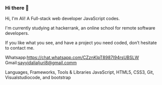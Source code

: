 ### Hi there 👋

<!--
**Programing-with-ali/Programing-with-ali** is a ✨ _special_ ✨ repository because its `README.md` (this file) appears on your GitHub profile.

Here are some ideas to get you started:

- 🔭 I’m currently working on ...
- 🌱 I’m currently learning ... coding
- 👯 I’m looking to collaborate on ...
- 🤔 I’m looking for help with ...
- 💬 Ask me about ... web developer
- 📫 How to reach me: ...
- 😄 Pronouns: ...
- ⚡ Fun fact: ...
-->



Hi, I'm Ali!
A Full-stack web developer JavaScript codes.

I'm currently studying at hackerrank, an online school for remote software developers.



If you like what you see, and have a project you need coded, don’t hesitate to contact me.

Whatsapp:https://chat.whatsapp.com/CZznKlpT8987I94rsUBSLW
Gmail:sayyidalialjuri8@gmail.comm

Languages, Frameworks, Tools & Libraries
JavaScript, HTML5, CSS3, Git, Visualstudiocode, and bootstrap

